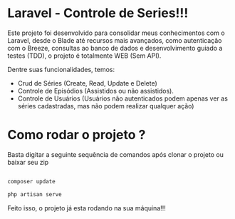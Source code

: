 # Laravel - Controle de Series!!!

<p style="font-size: 14px; text-align: left">Este projeto foi desenvolvido para consolidar meus conhecimentos com o Laravel, desde o Blade até recursos mais avançados, como autenticação com o Breeze, consultas ao banco de dados e desenvolvimento guiado a testes (TDD), o projeto é totalmente WEB (Sem API).</p>

<p style="font-size: 14px; text-align: left">Dentre suas funcionalidades, temos:</p>

* Crud de Séries (Create, Read, Update e Delete)
* Controle de Episódios (Assistidos ou não assistidos).
* Controle de Usuários (Usuários não autenticados podem apenas ver as séries cadastradas, mas não podem realizar qualquer ação)

# Como rodar o projeto ?

<p style="font-size: 14px; text-align: left">Basta digitar a seguinte sequência de comandos após clonar o projeto ou baixar seu zip</p>

```php

composer update

php artisan serve
```

<p style="font-size: 14px; text-align: left">Feito isso, o projeto já esta rodando na sua máquina!!!</p>
